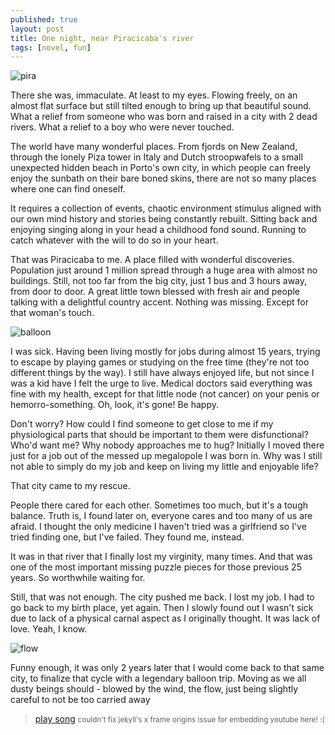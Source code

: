 ```yaml
---
published: true
layout: post
title: One night, near Piracicaba's river
tags: [novel, fun]
---
```


![pira](https://www.dropbox.com/s/z5fwdgrn5bjqz5q/piracicaba_20070701_%20094%20cregox%20pira.jpg?dl=1)

There she was, immaculate. At least to my eyes. Flowing freely, on an almost flat surface but still tilted enough to bring up that beautiful sound. What a relief from someone who was born and raised in a city with 2 dead rivers. What a relief to a boy who were never touched.

The world have many wonderful places. From fjords on New Zealand, through the lonely Piza tower in Italy and Dutch stroopwafels to a small unexpected hidden beach in Porto's own city, in which people can freely enjoy the sunbath on their bare boned skins, there are not so many places where one can find oneself.

It requires a collection of events, chaotic environment stimulus aligned with our own mind history and stories being constantly rebuilt. Sitting back and enjoying singing along in your head a childhood fond sound. Running to catch whatever with the will to do so in your heart.

That was Piracicaba to me. A place filled with wonderful discoveries. Population just around  1 million spread through a huge area with almost no buildings. Still, not too far from the big city, just 1 bus and 3 hours away, from door to door. A great little town blessed with fresh air and people talking with a delightful country accent. Nothing was missing. Except for that woman's touch.

![balloon](https://www.dropbox.com/s/whb7k1y784n92bc/DSC05441%20balloon.JPG?dl=1)

I was sick. Having been living mostly for jobs during almost 15 years, trying to escape by playing games or studying on the free time (they're not too different things by the way). I still have always enjoyed life, but not since I was a kid have I felt the urge to live. Medical doctors said everything was fine with my health, except for that little node (not cancer) on your penis or hemorro-something. Oh, look, it's gone! Be happy.

Don't worry? How could I find someone to get close to me if my physiological parts that should be important to them were disfunctional? Who'd want me? Why nobody approaches me to hug? Initially I moved there just for a job out of the messed up megalopole I was born in. Why was I still not able to simply do my job and keep on living my little and enjoyable life?

That city came to my rescue.

People there cared for each other. Sometimes too much, but it's a tough balance. Truth is, I found later on, everyone cares and too many of us are afraid. I thought the only medicine I haven't tried was a girlfriend so I've tried finding one, but I've failed. They found me, instead.

It was in that river that I finally lost my virginity, many times. And that was one of the most important missing puzzle pieces for those previous 25 years. So worthwhile waiting for.

Still, that was not enough. The city pushed me back. I lost my job. I had to go back to my birth place, yet again. Then I slowly found out I wasn't sick due to lack of a physical carnal aspect as I originally thought. It was lack of love. Yeah, I know.

![flow](https://www.dropbox.com/s/ix5sho1y5hs1sy4/piracicaba_20070701_%20023%20water%20flow.jpg?dl=1)

Funny enough, it was only 2 years later that I would come back to that same city, to finalize that cycle with a legendary balloon trip. Moving as we all dusty beings should - blowed by the wind, the flow, just being slightly careful to not be too carried away

> [play song](https://www.youtube.com/watch?v=tH2w6Oxx0kQ) <small>couldn't fix jekyll's x frame origins issue for embedding youtube here! :(</small>
